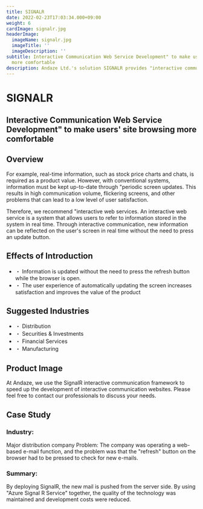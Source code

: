 ```yaml
---
title: SIGNALR
date: 2022-02-23T17:03:34.000+09:00
weight: 6
cardImage: signalr.jpg
headerImage:
  imageName: signalr.jpg
  imageTitle: ''
  imageDescription: ''
subtitle: Interactive Communication Web Service Development" to make users' site browsing
  more comfortable
description: Andaze Ltd.'s solution SIGNALR provides "interactive communication web service development" that makes users' site browsing more comfortable. We will proceed with interactive web development with a sense of speed using the "SignalR" interactive communication framework. Please feel free to consult with us as we will develop a plan based on an understanding of your company's current situation.
---
```

# SIGNALR

## Interactive Communication Web Service Development" to make users' site browsing more comfortable



## Overview

For example, real-time information, such as stock price charts and chats, is required as a product value. However, with conventional systems, information must be kept up-to-date through "periodic screen updates. This results in high communication volume, flickering screens, and other problems that can lead to a low level of user satisfaction.

Therefore, we recommend "interactive web services. An interactive web service is a system that allows users to refer to information stored in the system in real time. Through interactive communication, new information can be reflected on the user's screen in real time without the need to press an update button.



## Effects of Introduction

* ・ Information is updated without the need to press the refresh button while the browser is open.
* ・ The user experience of automatically updating the screen increases satisfaction and improves the value of the product



## Suggested Industries

* ・ Distribution
* ・ Securities & Investments
* ・ Financial Services
* ・ Manufacturing



## Product Image

At Andaze, we use the SignalR interactive communication framework to speed up the development of interactive communication websites. Please feel free to contact our professionals to discuss your needs.



## Case Study

### **Industry**:

Major distribution company Problem: The company was operating a web-based e-mail function, and the problem was that the "refresh" button on the browser had to be pressed to check for new e-mails.

### **Summary**:

By deploying SignalR, the new mail is pushed from the server side. By using "Azure Signal R Service" together, the quality of the technology was maintained and development costs were reduced.